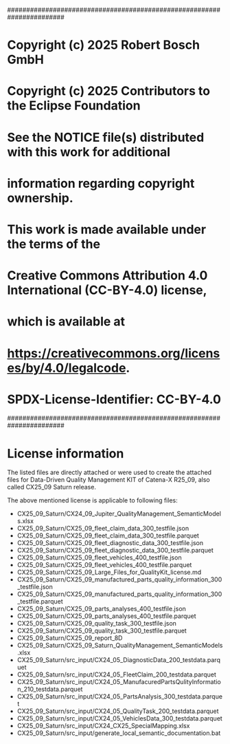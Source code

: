 #######################################################################
# Copyright (c) 2025 Robert Bosch GmbH
#
# Copyright (c) 2025 Contributors to the Eclipse Foundation
#
# See the NOTICE file(s) distributed with this work for additional
# information regarding copyright ownership.
#
# This work is made available under the terms of the
# Creative Commons Attribution 4.0 International (CC-BY-4.0) license,
# which is available at
# https://creativecommons.org/licenses/by/4.0/legalcode.
#
# SPDX-License-Identifier: CC-BY-4.0
#######################################################################

# License information

The listed files are directly attached or were used to create the attached files for Data-Driven Quality Management KIT of Catena-X R25_09, also called CX25_09 Saturn release.

The above mentioned license is applicable to following files:
- CX25_09_Saturn/CX24_09_Jupiter_QualityManagement_SemanticModels.xlsx
- CX25_09_Saturn/CX25_09_fleet_claim_data_300_testfile.json
- CX25_09_Saturn/CX25_09_fleet_claim_data_300_testfile.parquet
- CX25_09_Saturn/CX25_09_fleet_diagnostic_data_300_testfile.json
- CX25_09_Saturn/CX25_09_fleet_diagnostic_data_300_testfile.parquet
- CX25_09_Saturn/CX25_09_fleet_vehicles_400_testfile.json
- CX25_09_Saturn/CX25_09_fleet_vehicles_400_testfile.parquet
- CX25_09_Saturn/CX25_09_Large_Files_for_QualityKit_license.md
- CX25_09_Saturn/CX25_09_manufactured_parts_quality_information_300_testfile.json
- CX25_09_Saturn/CX25_09_manufactured_parts_quality_information_300_testfile.parquet
- CX25_09_Saturn/CX25_09_parts_analyses_400_testfile.json
- CX25_09_Saturn/CX25_09_parts_analyses_400_testfile.parquet
- CX25_09_Saturn/CX25_09_quality_task_300_testfile.json
- CX25_09_Saturn/CX25_09_quality_task_300_testfile.parquet
- CX25_09_Saturn/CX25_09_report_8D
- CX25_09_Saturn/CX25_09_Saturn_QualityManagement_SemanticModels.xlsx
- CX25_09_Saturn/src_input/CX24_05_DiagnosticData_200_testdata.parquet
- CX25_09_Saturn/src_input/CX24_05_FleetClaim_200_testdata.parquet
- CX25_09_Saturn/src_input/CX24_05_ManufacuredPartsQulityInformation_210_testdata.parquet
- CX25_09_Saturn/src_input/CX24_05_PartsAnalysis_300_testdata.parquet
- CX25_09_Saturn/src_input/CX24_05_QualityTask_200_testdata.parquet
- CX25_09_Saturn/src_input/CX24_05_VehiclesData_300_testdata.parquet
- CX25_09_Saturn/src_input/CX24_CX25_SpecialMapping.xlsx
- CX25_09_Saturn/src_input/generate_local_semantic_documentation.bat





